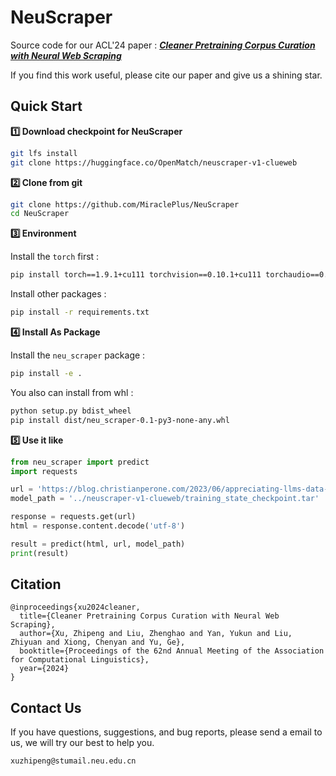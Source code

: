 # NeuScraper

Source code for our ACL'24 paper :
***[Cleaner Pretraining Corpus Curation with Neural Web Scraping](https://arxiv.org/abs/2402.14652)***

If you find this work useful, please cite our paper  and give us a shining star.

## Quick Start

**1️⃣ Download checkpoint for NeuScraper**

```bash
git lfs install
git clone https://huggingface.co/OpenMatch/neuscraper-v1-clueweb
```

**2️⃣ Clone from git**

```bash
git clone https://github.com/MiraclePlus/NeuScraper
cd NeuScraper
```

**3️⃣ Environment**

Install the `torch` first :

```bash
pip install torch==1.9.1+cu111 torchvision==0.10.1+cu111 torchaudio==0.9.1 -f https://download.pytorch.org/whl/torch_stable.html
```

Install other packages :

```bash
pip install -r requirements.txt
```

**4️⃣ Install As Package**

Install the `neu_scraper` package :

```bash
pip install -e .
```

You also can install from whl :

```bash
python setup.py bdist_wheel
pip install dist/neu_scraper-0.1-py3-none-any.whl
```

**5️⃣ Use it like**

```python
from neu_scraper import predict
import requests

url = 'https://blog.christianperone.com/2023/06/appreciating-llms-data-pipelines/'
model_path = '../neuscraper-v1-clueweb/training_state_checkpoint.tar'

response = requests.get(url)
html = response.content.decode('utf-8')

result = predict(html, url, model_path)
print(result)
```

## Citation

```
@inproceedings{xu2024cleaner,
  title={Cleaner Pretraining Corpus Curation with Neural Web Scraping},
  author={Xu, Zhipeng and Liu, Zhenghao and Yan, Yukun and Liu, Zhiyuan and Xiong, Chenyan and Yu, Ge},
  booktitle={Proceedings of the 62nd Annual Meeting of the Association for Computational Linguistics},
  year={2024}
}
```

## Contact Us

If you have questions, suggestions, and bug reports, please send a email to us, we will try our best to help you.

```bash
xuzhipeng@stumail.neu.edu.cn
```
